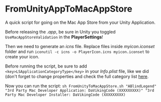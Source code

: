 FromUnityAppToMacAppStore
=========================

A quick script for going on the Mac App Store from your Unity Application.

Before releasing the *.app*, be sure in Unity you toggled `UseMacAppStoreValidation` in the **PlayerSettings**!

Then we need to generate an *icns* file. Replace files inside *myicon.iconset* folder and run `iconutil -c icns -o PlayerIcon.icns myicon.iconset` to create your icon.

Before running the script, be sure to add `<key>LSApplicationCategoryType</key>` in your *Info.plist* file, like we did (don't forget to change properties and check the full category list [here](https://developer.apple.com/library/ios/documentation/General/Reference/InfoPlistKeyReference/Articles/LaunchServicesKeys.html#//apple_ref/doc/uid/TP40009250-SW8).

Now you can run the script:
`sh FromUnityToMacAppStore.sh "ABlindLegend" "3rd Party Mac Developer Application: DaVikingCode (XXXXXXXXX)" "3rd Party Mac Developer Installer: DaVikingCode (XXXXXXXXX)`
